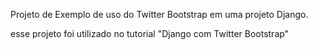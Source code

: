 Projeto de Exemplo de uso do Twitter Bootstrap em uma projeto Django.

esse projeto foi utilizado no tutorial "Django com Twitter Bootstrap"
